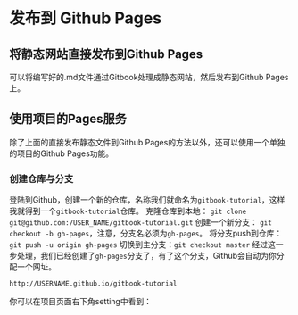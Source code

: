 # 发布到 Github Pages

## 将静态网站直接发布到Github Pages
可以将编写好的.md文件通过Gitbook处理成静态网站，然后发布到Github Pages上。


## 使用项目的Pages服务
除了上面的直接发布静态文件到Github Pages的方法以外，还可以使用一个单独的项目的Github Pages功能。

### 创建仓库与分支
登陆到Github，创建一个新的仓库，名称我们就命名为`gitbook-tutorial`，这样我就得到一个`gitbook-tutorial`仓库。
克隆仓库到本地： `git clone git@github.com:/USER_NAME/gitbook-tutorial.git`
创建一个新分支： `git checkout -b gh-pages`，注意，分支名必须为`gh-pages`。
将分支push到仓库： `git push -u origin gh-pages`
切换到主分支：`git checkout master`
经过这一步处理，我们已经创建了`gh-pages`分支了，有了这个分支，Github会自动为你分配一个网址。
```
http://USERNAME.github.io/gitbook-tutorial
```

你可以在项目页面右下角setting中看到：